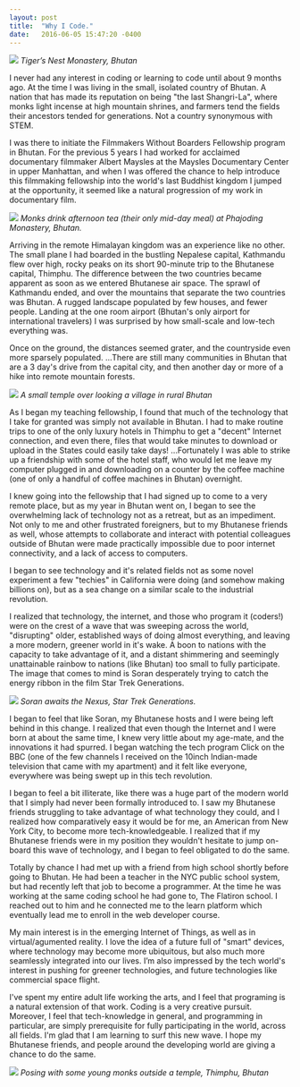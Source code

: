 ```yaml
---
layout: post
title:  "Why I Code."
date:   2016-06-05 15:47:20 -0400
---
```



![](http://i.imgur.com/hFEYD7w.jpg)
*Tiger’s Nest Monastery, Bhutan*

I never had any interest in coding or learning to code until about 9 months ago. At the time I was living in the small, isolated country of Bhutan. A nation that has made its reputation on being "the last Shangri-La", where monks light incense at high mountain shrines, and farmers tend the fields their ancestors tended for generations. Not a country synonymous with STEM. 

I was there to initiate the Filmmakers Without Boarders Fellowship program in Bhutan. For the previous 5 years I had worked for acclaimed documentary filmmaker Albert Maysles at the Maysles Documentary Center in upper Manhattan, and when I was offered the chance to help introduce this filmmaking fellowship into the world's last Buddhist kingdom I jumped at the opportunity, it seemed like a natural progression of my work in documentary film.   

![](http://i.imgur.com/yEYuDKW.png)
*Monks drink afternoon tea (their only mid-day meal) at Phajoding Monastery, Bhutan.*

Arriving in the remote Himalayan kingdom was an experience like no other. The small plane I had boarded in the bustling Nepalese capital, Kathmandu flew over high, rocky peaks on its short 90-minute trip to the Bhutanese capital, Thimphu. The difference between the two countries became apparent as soon as we entered Bhutanese air space. The sprawl of Kathmandu ended, and over the mountains that separate the two countries was Bhutan. A rugged landscape populated by few houses, and fewer people. Landing at the one room airport (Bhutan's only airport for international travelers) I was surprised by how small-scale and low-tech everything was. 

Once on the ground, the distances seemed grater, and the countryside even more sparsely populated. …There are still many communities in Bhutan that are a 3 day's drive from the capital city, and then another day or more of a hike into remote mountain forests. 

![](http://i.imgur.com/y6sTh0u.png)
*A small temple over looking a village in rural Bhutan*

As I began my teaching fellowship, I found that much of the technology that I take for granted was simply not available in Bhutan. I had to make routine trips to one of the only luxury hotels in Thimphu to get a "decent" Internet connection, and even there, files that would take minutes to download or upload in the States could easily take days! ...Fortunately I was able to strike up a friendship with some of the hotel staff, who would let me leave my computer plugged in and downloading on a counter by the coffee machine (one of only a handful of coffee machines in Bhutan) overnight. 

I knew going into the fellowship that I had signed up to come to a very remote place, but as my year in Bhutan went on, I began to see the overwhelming lack of technology not as a retreat, but as an impediment. Not only to me and other frustrated foreigners, but to my Bhutanese friends as well, whose attempts to collaborate and interact with potential colleagues outside of Bhutan were made practically impossible due to poor internet connectivity, and a lack of access to computers. 

I began to see technology and it's related fields not as some novel experiment a few "techies" in California were doing (and somehow making billions on), but as a sea change on a similar scale to the industrial revolution.

I realized that technology, the internet, and those who program it (coders!) were on the crest of a wave that was sweeping across the world, "disrupting" older, established ways of doing almost everything, and leaving a more modern, greener world in it's wake. A boon to nations with the capacity to take advantage of it, and a distant shimmering and seemingly unattainable rainbow to nations (like Bhutan) too small to fully participate. The image that comes to mind is Soran desperately trying to catch the energy ribbon in the film Star Trek Generations. 

![](http://i.imgur.com/Gx0YD5R.jpg)
*Soran awaits the Nexus, Star Trek Generations.*

I began to feel that like Soran, my Bhutanese hosts and I were being left behind in this change. I realized that even though the Internet and I were born at about the same time, I knew very little about my age-mate, and the innovations it had spurred. I began watching the tech program Click on the BBC (one of the few channels I received on the 10inch Indian-made television that came with my apartment) and it felt like everyone, everywhere was being swept up in this tech revolution.

I began to feel a bit illiterate, like there was a huge part of the modern world that I simply had never been formally introduced to. I saw my Bhutanese friends struggling to take advantage of what technology they could, and I realized how comparatively easy it would be for me, an American from New York City, to become more tech-knowledgeable. I realized that if my Bhutanese friends were in my position they wouldn't hesitate to jump on-board this wave of technology, and I began to feel obligated to do the same. 

Totally by chance I had met up with a friend from high school shortly before going to Bhutan. He had been a teacher in the NYC public school system, but had recently left that job to become a programmer. At the time he was working at the same coding school he had gone to, The Flatiron school. I reached out to him and he connected me to the learn platform which eventually lead me to enroll in the web developer course. 

My main interest is in the emerging Internet of Things, as well as in virtual/agumented reality. I love the idea of a future full of "smart" devices, where technology may become more ubiquitous, but also much more seamlessly integrated into our lives. I’m also impressed by the tech world's interest in pushing for greener technologies, and future technologies like commercial space flight. 

I've spent my entire adult life working the arts, and I feel that programing is a natural extension of that work. Coding is a very creative pursuit. Moreover, I feel that tech-knowledge in general, and programming in particular, are simply prerequisite for fully participating in the world, across all fields. I'm glad that I am learning to surf this new wave. I hope my Bhutanese friends, and people around the developing world are giving a chance to do the same. 

![](http://i.imgur.com/ZJTwOFo.png)
*Posing with some young monks outside a temple, Thimphu, Bhutan*


